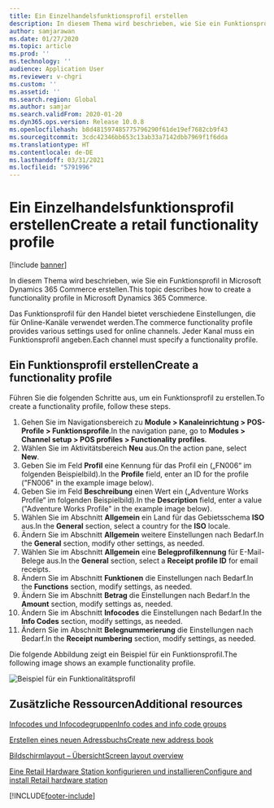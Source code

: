 ```yaml
---
title: Ein Einzelhandelsfunktionsprofil erstellen
description: In diesem Thema wird beschrieben, wie Sie ein Funktionsprofil in Microsoft Dynamics 365 Commerce erstellen.
author: samjarawan
ms.date: 01/27/2020
ms.topic: article
ms.prod: ''
ms.technology: ''
audience: Application User
ms.reviewer: v-chgri
ms.custom: ''
ms.assetid: ''
ms.search.region: Global
ms.author: samjar
ms.search.validFrom: 2020-01-20
ms.dyn365.ops.version: Release 10.0.8
ms.openlocfilehash: b8d481597485775796290f61de19ef7682cb9f43
ms.sourcegitcommit: 3cdc42346bb653c13ab33a7142dbb7969f1f6dda
ms.translationtype: HT
ms.contentlocale: de-DE
ms.lasthandoff: 03/31/2021
ms.locfileid: "5791996"
---
```

# <a name="create-a-retail-functionality-profile"></a><span data-ttu-id="8725b-103">Ein Einzelhandelsfunktionsprofil erstellen</span><span class="sxs-lookup"><span data-stu-id="8725b-103">Create a retail functionality profile</span></span>

[!include [banner](includes/banner.md)]

<span data-ttu-id="8725b-104">In diesem Thema wird beschrieben, wie Sie ein Funktionsprofil in Microsoft Dynamics 365 Commerce erstellen.</span><span class="sxs-lookup"><span data-stu-id="8725b-104">This topic describes how to create a functionality profile in Microsoft Dynamics 365 Commerce.</span></span>

<span data-ttu-id="8725b-105">Das Funktionsprofil für den Handel bietet verschiedene Einstellungen, die für Online-Kanäle verwendet werden.</span><span class="sxs-lookup"><span data-stu-id="8725b-105">The commerce functionality profile provides various settings used for online channels.</span></span> <span data-ttu-id="8725b-106">Jeder Kanal muss ein Funktionsprofil angeben.</span><span class="sxs-lookup"><span data-stu-id="8725b-106">Each channel must specify a functionality profile.</span></span>

## <a name="create-a-functionality-profile"></a><span data-ttu-id="8725b-107">Ein Funktionsprofil erstellen</span><span class="sxs-lookup"><span data-stu-id="8725b-107">Create a functionality profile</span></span>

<span data-ttu-id="8725b-108">Führen Sie die folgenden Schritte aus, um ein Funktionsprofil zu erstellen.</span><span class="sxs-lookup"><span data-stu-id="8725b-108">To create a functionality profile, follow these steps.</span></span>

1. <span data-ttu-id="8725b-109">Gehen Sie im Navigationsbereich zu **Module \> Kanaleinrichtung \> POS-Profile \> Funktionsprofile**.</span><span class="sxs-lookup"><span data-stu-id="8725b-109">In the navigation pane, go to **Modules \> Channel setup \> POS profiles \> Functionality profiles**.</span></span>
1. <span data-ttu-id="8725b-110">Wählen Sie im Aktivitätsbereich **Neu** aus.</span><span class="sxs-lookup"><span data-stu-id="8725b-110">On the action pane, select **New**.</span></span>
1. <span data-ttu-id="8725b-111">Geben Sie im Feld **Profil** eine Kennung für das Profil ein („FN006“ im folgenden Beispielbild).</span><span class="sxs-lookup"><span data-stu-id="8725b-111">In the **Profile** field, enter an ID for the profile ("FN006" in the example image below).</span></span>
1. <span data-ttu-id="8725b-112">Geben Sie im Feld **Beschreibung** einen Wert ein („Adventure Works Profile“ im folgenden Beispielbild).</span><span class="sxs-lookup"><span data-stu-id="8725b-112">In the **Description** field, enter a value ("Adventure Works Profile" in the example image below).</span></span>
1. <span data-ttu-id="8725b-113">Wählen Sie im Abschnitt **Allgemein** ein Land für das Gebietsschema **ISO** aus.</span><span class="sxs-lookup"><span data-stu-id="8725b-113">In the **General** section, select a country for the **ISO** locale.</span></span>
1. <span data-ttu-id="8725b-114">Ändern Sie im Abschnitt **Allgemein** weitere Einstellungen nach Bedarf.</span><span class="sxs-lookup"><span data-stu-id="8725b-114">In the **General** section, modify other settings, as needed.</span></span>
1. <span data-ttu-id="8725b-115">Wählen Sie im Abschnitt **Allgemein** eine **Belegprofilkennung** für E-Mail-Belege aus.</span><span class="sxs-lookup"><span data-stu-id="8725b-115">In the **General** section, select a **Receipt profile ID** for email receipts.</span></span>
1. <span data-ttu-id="8725b-116">Ändern Sie im Abschnitt **Funktionen** die Einstellungen nach Bedarf.</span><span class="sxs-lookup"><span data-stu-id="8725b-116">In the **Functions** section, modify settings, as needed.</span></span>
1. <span data-ttu-id="8725b-117">Ändern Sie im Abschnitt **Betrag** die Einstellungen nach Bedarf.</span><span class="sxs-lookup"><span data-stu-id="8725b-117">In the **Amount** section, modify settings as, needed.</span></span>
1. <span data-ttu-id="8725b-118">Ändern Sie im Abschnitt **Infocodes** die Einstellungen nach Bedarf.</span><span class="sxs-lookup"><span data-stu-id="8725b-118">In the **Info Codes** section, modify settings, as needed.</span></span>
1. <span data-ttu-id="8725b-119">Ändern Sie im Abschnitt **Belegnummerierung** die Einstellungen nach Bedarf.</span><span class="sxs-lookup"><span data-stu-id="8725b-119">In the **Receipt numbering** section, modify settings, as needed.</span></span> 
  
<span data-ttu-id="8725b-120">Die folgende Abbildung zeigt ein Beispiel für ein Funktionsprofil.</span><span class="sxs-lookup"><span data-stu-id="8725b-120">The following image shows an example functionality profile.</span></span>
  
![Beispiel für ein Funktionalitätsprofil](media/retail-functionality-profile.png)

## <a name="additional-resources"></a><span data-ttu-id="8725b-122">Zusätzliche Ressourcen</span><span class="sxs-lookup"><span data-stu-id="8725b-122">Additional resources</span></span>

[<span data-ttu-id="8725b-123">Infocodes und Infocodegruppen</span><span class="sxs-lookup"><span data-stu-id="8725b-123">Info codes and info code groups</span></span>](info-codes-retail.md)           

[<span data-ttu-id="8725b-124">Erstellen eines neuen Adressbuchs</span><span class="sxs-lookup"><span data-stu-id="8725b-124">Create new address book</span></span>](new-address-book.md) 

[<span data-ttu-id="8725b-125">Bildschirmlayout – Übersicht</span><span class="sxs-lookup"><span data-stu-id="8725b-125">Screen layout overview</span></span>](pos-screen-layouts.md)       

[<span data-ttu-id="8725b-126">Eine Retail Hardware Station konfigurieren und installieren</span><span class="sxs-lookup"><span data-stu-id="8725b-126">Configure and install Retail hardware station</span></span>](retail-hardware-station-configuration-installation.md) 


[!INCLUDE[footer-include](../includes/footer-banner.md)]
